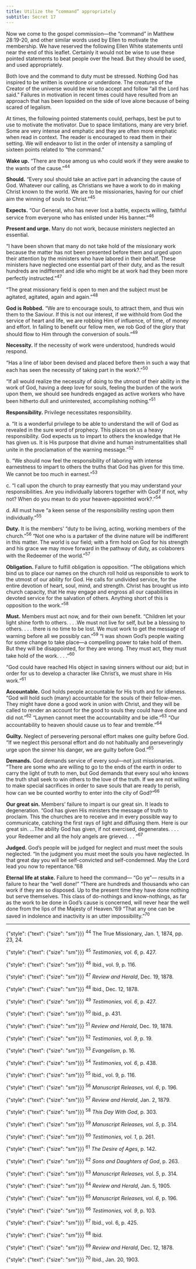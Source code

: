 ```yaml
---
title: Utilize the “command” appropriately
subtitle: Secret 17
---
```


Now we come to the gospel commission—the “command” in Matthew 28:19-20, and other similar words used by Ellen to motivate the membership. We have reserved the following Ellen White statements until near the end of this leaflet. Certainly it would not be wise to use these pointed statements to beat people over the head. But they should be used, and used appropriately.

Both love and the command to duty must be stressed. Nothing God has inspired to be written is overdone or underdone. The creatures of the Creator of the universe would be wise to accept and follow “all the Lord has said.” Failures in motivation in recent times could have resulted from an approach that has been lopsided on the side of love alone because of being scared of legalism.

At times, the following pointed statements could, perhaps, best be put to use to motivate the motivator. Due to space limitations, many are very brief. Some are very intense and emphatic and they are often more emphatic when read in context. The reader is encouraged to read them in their setting. We will endeavor to list in the order of intensity a sampling of sixteen points related to “the command.”

**Wake up.** “There are those among us who could work if they were awake to the wants of the cause.”<sup>44</sup>

**Should.** “Every soul should take an active part in advancing the cause of God. Whatever our calling, as Christians we have a work to do in making Christ known to the world. We are to be missionaries, having for our chief aim the winning of souls to Christ.”<sup>45</sup>

**Expects.** “Our General, who has never lost a battle, expects willing, faithful service from everyone who has enlisted under His banner.”<sup>46</sup>

**Present and urge.** Many do not work, because ministers neglected an essential.

“I have been shown that many do not take hold of the missionary work because the matter has not been presented before them and urged upon their attention by the ministers who have labored in their behalf. These ministers have neglected one essential part of their duty, and as the result hundreds are indifferent and idle who might be at work had they been more perfectly instructed.”<sup>47</sup>

“The great missionary field is open to men and the subject must be agitated, agitated, again and again.”<sup>48</sup>

**God is Robbed.** “We are to encourage souls, to attract them, and thus win them to the Saviour. If this is not our interest, if we withhold from God the service of heart and life, we are robbing Him of influence, of time, of money and effort. In failing to benefit our fellow men, we rob God of the glory that should flow to Him through the conversion of souls.”<sup>49</sup>

**Necessity.** If the necessity of work were understood, hundreds would respond.

“Has a line of labor been devised and placed before them in such a way that each has seen the necessity of taking part in the work?.”<sup>50</sup>

“If all would realize the necessity of doing to the utmost of their ability in the work of God, having a deep love for souls, feeling the burden of the work upon them, we should see hundreds engaged as active workers who have been hitherto dull and uninterested, accomplishing nothing.”<sup>51</sup>

**Responsibility.** Privilege necessitates responsibility.

a. “It is a wonderful privilege to be able to understand the will of God as revealed in the sure word of prophecy. This places on us a heavy responsibility. God expects us to impart to others the knowledge that He has given us. It is His purpose that divine and human instrumentalities shall unite in the proclamation of the warning message.”<sup>52</sup>

b. “We should now feel the responsibility of laboring with intense earnestness to impart to others the truths that God has given for this time. We cannot be too much in earnest.”<sup>53</sup>

c. “I call upon the church to pray earnestly that you may understand your responsibilities. Are you individually laborers together with God? If not, why not? When do you mean to do your heaven-appointed work?.”<sup>54</sup>

d. All must have “a keen sense of the responsibility resting upon them individually.”<sup>55</sup>

**Duty.** It is the members’ “duty to be living, acting, working members of the church.”<sup>56</sup> “Not one who is a partaker of the divine nature will be indifferent in this matter. The world is our field; with a firm hold on God for his strength and his grace we may move forward in the pathway of duty, as colaborers with the Redeemer of the world.”<sup>57</sup>

**Obligation.** Failure to fulfill obligation is opposition. “The obligations which bind us to place our names on the church roll hold us responsible to work to the utmost of our ability for God. He calls for undivided service, for the entire devotion of heart, soul, mind, and strength. Christ has brought us into church capacity, that He may engage and engross all our capabilities in devoted service for the salvation of others. Anything short of this is opposition to the work.”<sup>58</sup>

**Must.** Members must act now, and for their own benefit. “Children let your light shine forth to others. . . .We must not live for self, but be a blessing to others. . . . there is no time to be lost. We must work to get the message of warning before all we possibly can.”<sup>59</sup> “I was shown God’s people waiting for some change to take place—a compelling power to take hold of them. But they will be disappointed, for they are wrong. They must act, they must take hold of the work. . . .”<sup>60</sup>

“God could have reached His object in saving sinners without our aid; but in order for us to develop a character like Christ’s, we must share in His work.”<sup>61</sup>

**Accountable.** God holds people accountable for His truth and for idleness. “God will hold such (many) accountable for the souls of their fellow-men. They might have done a good work in union with Christ, and they will be called to render an account for the good to souls they could have done and did not.”<sup>62</sup> “Laymen cannot meet the accountability and be idle.”<sup>63</sup> “Our accountability to heaven should cause us to fear and tremble.”<sup>64</sup>

**Guilty.** Neglect of persevering personal effort makes one guilty before God. “If we neglect this personal effort and do not habitually and perseveringly urge upon the sinner his danger, we are guilty before God.”<sup>65</sup>

**Demands.** God demands service of every soul—not just missionaries. “There are some who are willing to go to the ends of the earth in order to carry the light of truth to men, but God demands that every soul who knows the truth shall seek to win others to the love of the truth. If we are not willing to make special sacrifices in order to save souls that are ready to perish, how can we be counted worthy to enter into the city of God?”<sup>66</sup>

**Our great sin.** Members’ failure to impart is our great sin. It leads to degeneration. “God has given His ministers the message of truth to proclaim. This the churches are to receive and in every possible way to communicate, catching the first rays of light and diffusing them. Here is our great sin. ...The ability God has given, if not exercised, degenerates. . . . your Redeemer and all the holy angels are grieved. . . ”<sup>67</sup>

**Judged.** God’s people will be judged for neglect and must meet the souls neglected. “In the judgment you must meet the souls you have neglected. In that great day you will be self-convicted and self-condemned. May the Lord lead you now to repentance.”68

**Eternal life at stake.** Failure to heed the command— “Go ye”— results in a failure to hear the “well done!” “There are hundreds and thousands who can work if they are so disposed. Up to the present time they have done nothing but serve themselves. This class of do-nothings and know-nothings, as far as the work to be done in God’s cause is concerned, will never hear the well done from the lips of the Majesty of Heaven.”69 “That any one can be saved in indolence and inactivity is an utter impossibility.”<sup>70</sup>

---

{"style": {"text": {"size": "sm"}}}
<sup>44</sup> The True Missionary, Jan. 1, 1874, pp. 23, 24.

{"style": {"text": {"size": "sm"}}}
<sup>45</sup> _Testimonies, vol. 6_, p. 427.

{"style": {"text": {"size": "sm"}}}
<sup>46</sup> Ibid., vol. 9, p. 116.

{"style": {"text": {"size": "sm"}}}
<sup>47</sup> _Review and Herald_, Dec. 19, 1878.

{"style": {"text": {"size": "sm"}}}
<sup>48</sup> Ibid., Dec. 12, 1878.

{"style": {"text": {"size": "sm"}}}
<sup>49</sup> _Testimonies, vol. 6_, p. 427.

{"style": {"text": {"size": "sm"}}}
<sup>50</sup> Ibid., p. 431.

{"style": {"text": {"size": "sm"}}}
<sup>51</sup> _Review and Herald_, Dec. 19, 1878.

{"style": {"text": {"size": "sm"}}}
<sup>52</sup> _Testimonies, vol. 9_, p. 19.

{"style": {"text": {"size": "sm"}}}
<sup>53</sup> _Evangelism_, p. 16.

{"style": {"text": {"size": "sm"}}}
<sup>54</sup> _Testimonies, vol. 6_, p. 438.

{"style": {"text": {"size": "sm"}}}
<sup>55</sup> Ibid., vol. 9, p. 116.

{"style": {"text": {"size": "sm"}}}
<sup>56</sup> _Manuscript Releases, vol. 6_, p. 196.

{"style": {"text": {"size": "sm"}}}
<sup>57</sup> _Review and Herald_, Jan. 2, 1879.

{"style": {"text": {"size": "sm"}}}
<sup>58</sup> _This Day With God_, p. 303.

{"style": {"text": {"size": "sm"}}}
<sup>59</sup> _Manuscript Releases, vol. 5_, p. 314.

{"style": {"text": {"size": "sm"}}}
<sup>60</sup> _Testimonies, vol. 1_, p. 261.

{"style": {"text": {"size": "sm"}}}
<sup>61</sup> _The Desire of Ages_, p. 142.

{"style": {"text": {"size": "sm"}}}
<sup>62</sup> _Sons and Daughters of God_, p. 263.

{"style": {"text": {"size": "sm"}}}
<sup>63</sup> _Manuscript Releases, vol. 5_, p. 314.

{"style": {"text": {"size": "sm"}}}
<sup>64</sup> _Review and Herald_, Jan. 5, 1905.

{"style": {"text": {"size": "sm"}}}
<sup>65</sup> _Manuscript Releases, vol. 6_, p. 196.

{"style": {"text": {"size": "sm"}}}
<sup>66</sup> _Testimonies, vol. 9_, p. 103.

{"style": {"text": {"size": "sm"}}}
<sup>67</sup> Ibid., vol. 6, p. 425.

{"style": {"text": {"size": "sm"}}}
<sup>68</sup> Ibid.

{"style": {"text": {"size": "sm"}}}
<sup>69</sup> _Review and Herald_, Dec. 12, 1878.

{"style": {"text": {"size": "sm"}}}
<sup>70</sup> Ibid., Jan. 20, 1903.